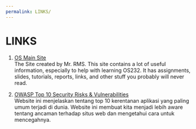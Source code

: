 ```yaml
---
permalink: LINKS/
---
```


# LINKS

1. [OS Main Site](https://os.vlsm.org/) <br>
The Site created by Mr. RMS. This site contains a lot of useful information, especially to help with learning OS232. It has assignments, slides, tutorials, reports, links, and other stuff you probably will never read.

2. [OWASP Top 10 Security Risks & Vulnerabilities](https://sucuri.net/guides/owasp-top-10-security-vulnerabilities-2020/)<br>
Website ini menjelaskan tentang top 10 kerentanan aplikasi yang paling umum terjadi di dunia. Website ini membuat kita menjadi lebih aware tentang ancaman terhadap situs web dan mengetahui cara untuk mencegahnya.
